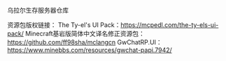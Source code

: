 乌拉尔生存服务器仓库

资源包版权链接：
The Ty-el's UI Pack：https://mcpedl.com/the-ty-els-ui-pack/
Minecraft基岩版简体中文译名修正资源包：https://github.com/ff98sha/mclangcn
GwChatRP.UI：https://www.minebbs.com/resources/gwchat-papi.7942/
